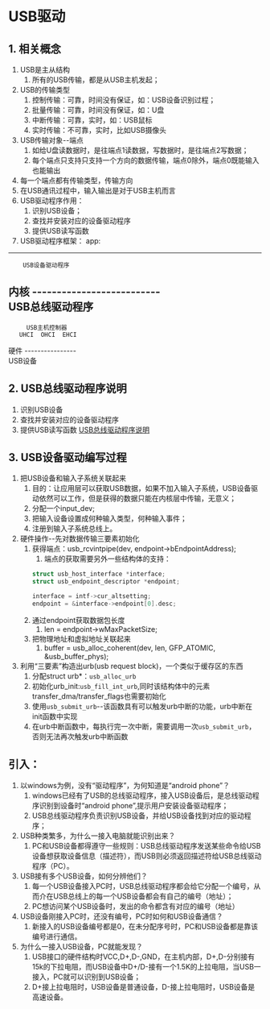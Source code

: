 # USB驱动
## 1. 相关概念
1. USB是主从结构
   1. 所有的USB传输，都是从USB主机发起；
2. USB的传输类型
   1. 控制传输：可靠，时间没有保证，如：USB设备识别过程；
   2. 批量传输：可靠，时间没有保证，如：U盘
   3. 中断传输：可靠，实时，如：USB鼠标
   4. 实时传输：不可靠，实时，比如USB摄像头
3. USB传输对象--端点
   1. 如给U盘读数据时，是往端点1读数据，写数据时，是往端点2写数据；
   2. 每个端点只支持只支持一个方向的数据传输，端点0除外，端点0既能输入也能输出
4. 每一个端点都有传输类型，传输方向
5. 在USB通讯过程中，输入输出是对于USB主机而言
6. USB驱动程序作用：
   1. 识别USB设备；
   2. 查找并安装对应的设备驱动程序
   3. 提供USB读写函数
7. USB驱动程序框架：
app:  
--------------------------------  
        USB设备驱动程序  
内核  --------------------------   
        USB总线驱动程序  
--------------------------------  
         USB主机控制器  
       UHCI  OHCI  EHCI  
硬件    ----------------  
            USB设备  

## 2. USB总线驱动程序说明
1. 识别USB设备
2. 查找并安装对应的设备驱动程序
3. 提供USB读写函数
   [USB总线驱动程序说明]()

## 3. USB设备驱动编写过程
1. 把USB设备和输入子系统关联起来
   1. 目的：让应用层可以获取USB数据，如果不加入输入子系统，USB设备驱动依然可以工作，但是获得的数据只能在内核层中传输，无意义；
   2. 分配一个input_dev;
   3. 把输入设备设置成何种输入类型，何种输入事件；
   4. 注册到输入子系统总线上。
2. 硬件操作--先对数据传输三要素初始化           
   1. 获得端点：usb_rcvintpipe(dev, endpoint->bEndpointAddress);
      1. 端点的获取需要另外一些结构体的支持：
        ```c
        struct usb_host_interface *interface;
    	struct usb_endpoint_descriptor *endpoint;

        interface = intf->cur_altsetting;
        endpoint = &interface->endpoint[0].desc;
        ```
    2. 通过endpoint获取数据包长度
       1. 	len = endpoint->wMaxPacketSize;
    3. 把物理地址和虚拟地址关联起来
       1. 	buffer = usb_alloc_coherent(dev, len, GFP_ATOMIC, &usb_buffer_phys);
3. 利用“三要素”构造出urb(usb request block)，一个类似于缓存区的东西
   1. 分配struct urb*：`usb_alloc_urb`
   2. 初始化urb_init:`usb_fill_int_urb`,同时该结构体中的元素transfer_dma/transfer_flags也需要初始化
   3. 使用`usb_submit_urb`--该函数具有可以触发urb中断的功能，urb中断在init函数中实现
   4. 在urb中断函数中，每执行完一次中断，需要调用一次`usb_submit_urb`，否则无法再次触发urb中断函数

## 引入：
1. 以windows为例，没有“驱动程序”，为何知道是“android phone”？
   1. windows已经有了USB的总线驱动程序，接入USB设备后，是总线驱动程序识别到设备时“android phone”,提示用户安装设备驱动程序；
   2. USB总线驱动程序负责识别USB设备，并给USB设备找到对应的驱动程序；
2. USB种类繁多，为什么一接入电脑就能识别出来？
   1. PC和USB设备都得遵守一些规则：USB总线驱动程序发送某些命令给USB设备想获取设备信息（描述符），而USB则必须返回描述符给USB总线驱动程序（PC）。
3. USB接有多个USB设备，如何分辨他们？
   1. 每一个USB设备接入PC时，USB总线驱动程序都会给它分配一个编号，从而介在USB总线上的每一个USB设备都会有自己的编号（地址）；
   2. PC想访问某个USB设备时，发出的命令都含有对应的编号（地址）
4. USB设备刚接入PC时，还没有编号，PC时如何和USB设备通信？
   1. 新接入的USB设备编号都是0，在未分配序号时，PC和USB设备都是靠该编号进行通信。
5. 为什么一接入USB设备，PC就能发现？
   1. USB接口的硬件结构时VCC,D+,D-,GND，在主机内部，D+,D-分别接有15k的下拉电阻，而USB设备中D+/D-接有一个1.5K的上拉电阻，当USB一接入，PC就可以识别到USB设备；
   2. D+接上拉电阻时，USB设备是普通设备，D-接上拉电阻时，USB设备是高速设备。